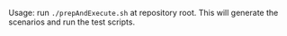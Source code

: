 Usage: 
run `./prepAndExecute.sh` at repository root. This will generate the scenarios and run the test scripts.
